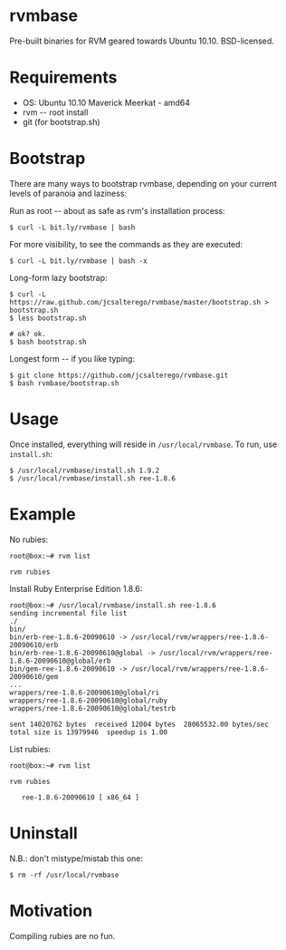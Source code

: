 rvmbase
=======

Pre-built binaries for RVM geared towards Ubuntu 10.10. BSD-licensed.

Requirements
============

 * OS: Ubuntu 10.10 Maverick Meerkat - amd64
 * rvm -- root install
 * git (for bootstrap.sh)

Bootstrap
=========

There are many ways to bootstrap rvmbase, depending on your current levels of paranoia and laziness:

Run as root -- about as safe as rvm's installation process:

    $ curl -L bit.ly/rvmbase | bash

For more visibility, to see the commands as they are executed:

    $ curl -L bit.ly/rvmbase | bash -x

Long-form lazy bootstrap:

    $ curl -L https://raw.github.com/jcsalterego/rvmbase/master/bootstrap.sh > bootstrap.sh
    $ less bootstrap.sh

    # ok? ok.
    $ bash bootstrap.sh

Longest form -- if you like typing:

    $ git clone https://github.com/jcsalterego/rvmbase.git
    $ bash rvmbase/bootstrap.sh

Usage
=====

Once installed, everything will reside in `/usr/local/rvmbase`. To run, use `install.sh`:

    $ /usr/local/rvmbase/install.sh 1.9.2
    $ /usr/local/rvmbase/install.sh ree-1.8.6

Example
=======

No rubies:

    root@box:~# rvm list
    
    rvm rubies
    
    
Install Ruby Enterprise Edition 1.8.6:

    root@box:~# /usr/local/rvmbase/install.sh ree-1.8.6
    sending incremental file list
    ./
    bin/
    bin/erb-ree-1.8.6-20090610 -> /usr/local/rvm/wrappers/ree-1.8.6-20090610/erb
    bin/erb-ree-1.8.6-20090610@global -> /usr/local/rvm/wrappers/ree-1.8.6-20090610@global/erb
    bin/gem-ree-1.8.6-20090610 -> /usr/local/rvm/wrappers/ree-1.8.6-20090610/gem
    ...
    wrappers/ree-1.8.6-20090610@global/ri
    wrappers/ree-1.8.6-20090610@global/ruby
    wrappers/ree-1.8.6-20090610@global/testrb
    
    sent 14020762 bytes  received 12004 bytes  28065532.00 bytes/sec
    total size is 13979946  speedup is 1.00

List rubies:

    root@box:~# rvm list
    
    rvm rubies
    
       ree-1.8.6-20090610 [ x86_64 ]

Uninstall
=========

N.B.: don't mistype/mistab this one:

    $ rm -rf /usr/local/rvmbase

Motivation
==========

Compiling rubies are no fun.

